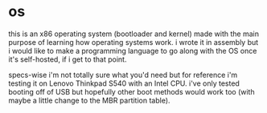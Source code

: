 # os

this is an x86 operating system (bootloader and kernel) made with the main purpose of learning how operating systems work.
i wrote it in assembly but i would like to make a programming language to go along with the OS once it's self-hosted, if i get to that point.

specs-wise i'm not totally sure what you'd need but for reference i'm testing it on Lenovo Thinkpad S540 with an Intel CPU.
i've only tested booting off of USB but hopefully other boot methods would work too (with maybe a little change to the MBR partition table).
